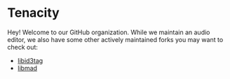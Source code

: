# Tenacity

Hey! Welcome to our GitHub organization. While we maintain an audio editor,
we also have some other actively maintained forks you may want to check out:

- [libid3tag](https://github.com/tenacityteam/libid3tag)
- [libmad](https://github.com/tenacityteam/libmad)
